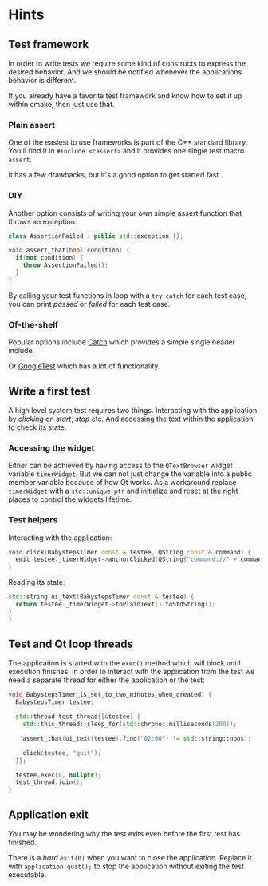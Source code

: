 # Hints

## Test framework

In order to write tests we require some kind of constructs to express
the desired behavior. And we should be notified whenever the applications
behavior is different.

If you already have a favorite test framework and know how to set it
up within cmake, then just use that.

### Plain assert

One of the easiest to use frameworks is part of the C++ standard
library. You'll find it in `#include <cassert>` and it provides one
single test macro `assert`.

It has a few drawbacks, but it's a good option to get started fast.

### DIY

Another option consists of writing your own simple assert function
that throws an exception.

```cpp
class AssertionFailed : public std::exception {};

void assert_that(bool condition) {
  if(not condition) {
    throw AssertionFailed{};
  }
}
```

By calling your test functions in loop with a `try`-`catch` for each
test case, you can print _passed_ or _failed_ for each test case.

### Of-the-shelf

Popular options include [Catch](https://github.com/philsquared/Catch)
which provides a simple single header include.

Or [GoogleTest](https://github.com/google/googletest) which has
a lot of functionality.

## Write a first test

A high level system test requires two things. Interacting with the
application by _clicking_ on _start_, _stop_ etc. And accessing
the text within the application to check its state.

### Accessing the widget

Either can be achieved by having access to the `QTextBrowser` widget
variable `timerWidget`.
But we can not just change the variable into a public member variable
because of how Qt works. As a workaround replace `timerWidget` with a
`std::unique_ptr` and initialize and reset at the right places to
control the widgets lifetime.

### Test helpers

Interacting with the application:

```cpp
void click(BabystepsTimer const & testee, QString const & command) {
  emit testee._timerWidget->anchorClicked(QString{"command://" + command});
}
```

Reading its state:

```cpp
std::string ui_text(BabystepsTimer const & testee) {
  return testee._timerWidget->toPlainText().toStdString();
}
}
```

## Test and Qt loop threads

The application is started with the `exec()` method which will block
until execution finishes.
In order to interact with the application from the test we need a
separate thread for either the application or the test:

```cpp
void BabystepsTimer_is_set_to_two_minutes_when_created) {
  BabystepsTimer testee;

  std::thread test_thread{[&testee] {
    std::this_thread::sleep_for(std::chrono::milliseconds(200));

    assert_that(ui_text(testee).find("02:00") != std::string::npos);

    click(testee, "quit");
  }};

  testee.exec(0, nullptr);
  test_thread.join();
}
```

## Application exit

You may be wondering why the test exits even before the first test
has finished.

There is a _hard_ `exit(0)` when you want to close the application.
Replace it with `application.quit();` to stop the application without
exiting the test executable.



